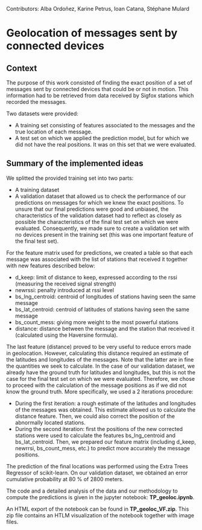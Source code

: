 
Contributors: Alba Ordoñez, Karine Petrus, Ioan Catana, Stéphane Mulard

# Geolocation of messages sent by connected devices

## Context 
The purpose of this work consisted of finding the exact position of a set of messages sent by connected devices that could be or not in motion. This information had to be retrieved from data received by Sigfox stations which recorded the messages. 

Two datasets were provided:

- A training set consisting of features associated to the messages and the true location of each message.
- A test set on which we applied the prediction model, but for which we did not have the real positions. It was on this set that we were evaluated.

## Summary of the implemented ideas

We splitted the provided training set into two parts:

- A training dataset
- A validation dataset that allowed us to check the performance of our predictions on messages for which we knew the exact positions.
To unsure that our final predictions were good and unbiased, the characteristics of the validation dataset had to reflect as closely as possible the characteristics of the final test set on which we were evaluated. 
Consequently, we made sure to create a validation set with no devices present in the training set (this was one important feature of the final test set).

For the feature matrix used for predictions, we created a table so that each message was associated with the list of stations that received it together with new features described below:

- d_keep: limit of distance to keep, expressed according to the rssi (measuring the received signal strength)
- newrssi: penalty introduced at rssi level
- bs_lng_centroid: centroid of longitudes of stations having seen the same message
- bs_lat_centroid: centroid of latitudes of stations having seen the same message
- bs_count_mess: giving more weight to the most powerful stations
- distance: distance between the message and the station that received it (calculated using the Haversine formula).

The last feature (distance) proved to be very useful to reduce errors made in geolocation. 
However, calculating this distance required an estimate of the latitudes and longitudes of the messages. 
Note that the latter are in fine the quantities we seek to calculate. 
In the case of our validation dataset, we already have the ground truth for latitudes and longitudes, 
but this is not the case for the final test set on which we were evaluated. 
Therefore, we chose to proceed with the calculation of the message positions as if we did not know
the ground truth. More specifically, we used a 2 iterations procedure:

- During the first iteration: a rough estimate of the latitudes and longitudes of the messages was obtained. 
This estimate allowed us to calculate the distance feature. Then, we could also correct the position of the abnormally located stations.
- During the second iteration: first the positions of the new corrected stations were used to calculate the 
features bs_lng_centroid and bs_lat_centroid. Then, we prepared our feature matrix 
(including d_keep, newrrsi, bs_count_mess, etc.) to predict more accurately the message positions.

The prediction of the final locations was performed using the Extra Trees Regressor of scikit-learn. On our validation dataset, we obtained an error cumulative probability at 80 % of 2800 meters.

The code and a detailed analysis of the data and our methodology to compute the predictions is given in the jupyter notebook: **TP_geoloc.ipynb**.

An HTML export of the notebook can be found in **TP_geoloc_VF.zip**. This zip file contains an HTLM visualization of the notebook together with image files.
